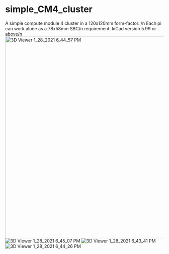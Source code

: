 # simple_CM4_cluster
A simple compute module 4 cluster in a 120x120mm form-factor. /n
Each pi can work alone as a 78x58mm SBC/n
requirement: kiCad version 5.99 or above/n
<img width="640" alt="3D Viewer 1_28_2021 6_44_57 PM" src="https://user-images.githubusercontent.com/76801636/106143735-29e4db00-61ae-11eb-9fa5-72317b532141.png">
![3D Viewer 1_28_2021 6_45_07 PM](https://user-images.githubusercontent.com/76801636/106143921-687a9580-61ae-11eb-882e-88f9d0bca0f4.png)
![3D Viewer 1_28_2021 6_43_41 PM](https://user-images.githubusercontent.com/76801636/106143935-6dd7e000-61ae-11eb-88fd-d0168bb89f18.png)
![3D Viewer 1_28_2021 6_44_26 PM](https://user-images.githubusercontent.com/76801636/106143941-70d2d080-61ae-11eb-816d-7b7dd1cce2d4.png)
